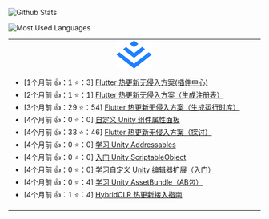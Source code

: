 ![Github Stats](https://github-readme-stats.vercel.app/api?username=josercc&show_icons=true&theme=light&count_private=true)

![Most Used Languages](https://github-readme-stats.vercel.app/api/top-langs/?username=josercc&theme=light&layout=compact&hide=html)

<!-- multi-platform-posts start -->
  <table align="center">
      <tr>
        <td align="center" width="800px" valign="top">
          <div align="center"><img src='https://raw.githubusercontent.com/baozouai/multi-platform-posts-action/main/assets/juejin.svg' alt='juejin'/></div>
<ul>
<li align='left'>[1个月前 👍：1  ⭐：3]
      <a href="https://juejin.cn/post/7260752483055173692" target="_blank">Flutter 热更新无侵入方案(插件中心)</a>
      </li>
<li align='left'>[2个月前 👍：1  ⭐：1]
      <a href="https://juejin.cn/post/7257705589140602941" target="_blank">Flutter 热更新无侵入方案（生成注册表）</a>
      </li>
<li align='left'>[3个月前 👍：29  ⭐：54]
      <a href="https://juejin.cn/post/7246676109613416503" target="_blank">Flutter 热更新无侵入方案（生成运行时库）</a>
      </li>
<li align='left'>[4个月前 👍：0  ⭐：0]
      <a href="https://juejin.cn/post/7233597845919875131" target="_blank">自定义 Unity 组件属性面板</a>
      </li>
<li align='left'>[4个月前 👍：33  ⭐：46]
      <a href="https://juejin.cn/post/7233211418124091453" target="_blank">Flutter 热更新无侵入方案（探讨）</a>
      </li>
<li align='left'>[4个月前 👍：0  ⭐：0]
      <a href="https://juejin.cn/post/7232216049579638843" target="_blank">学习 Unity Addressables</a>
      </li>
<li align='left'>[4个月前 👍：0  ⭐：0]
      <a href="https://juejin.cn/post/7232127712642596922" target="_blank">入门 Unity ScriptableObject</a>
      </li>
<li align='left'>[4个月前 👍：0  ⭐：0]
      <a href="https://juejin.cn/post/7231967430947733563" target="_blank">学习自定义 Unity 编辑器扩展（入门）</a>
      </li>
<li align='left'>[4个月前 👍：0  ⭐：4]
      <a href="https://juejin.cn/post/7231448641977892921" target="_blank">学习 Unity AssetBundle（AB包）</a>
      </li>
<li align='left'>[4个月前 👍：1  ⭐：4]
      <a href="https://juejin.cn/post/7231156908371329080" target="_blank">HybridCLR 热更新接入指南</a>
      </li>
</ul>
        </td>
      </tr>
    </table>
    <!-- multi-platform-posts end -->
